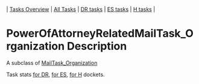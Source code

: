 | [Tasks Overview](tasks-overview.md) | [All Tasks](../alltasks.md) | [DR tasks](../docs-DR/tasklist.md) | [ES tasks](../docs-ES/tasklist.md) | [H tasks](../docs-H/tasklist.md) |

# PowerOfAttorneyRelatedMailTask_Organization Description

A subclass of [MailTask_Organization](MailTask_Organization.md)

Task stats [for DR](../docs-DR/PowerOfAttorneyRelatedMailTask_Organization.md), [for ES](../docs-ES/PowerOfAttorneyRelatedMailTask_Organization.md), [for H](../docs-H/PowerOfAttorneyRelatedMailTask_Organization.md) dockets.

